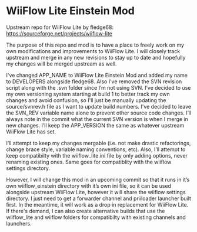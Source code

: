 # WiiFlow Lite Einstein Mod

Upstream repo for WiiFlow Lite by fledge68: https://sourceforge.net/projects/wiiflow-lite

The purpose of this repo and mod is to have a place to freely work on my own modifications and improvements to WiiFlow Lite. I will closely track upstream and merge in any new revisions to stay up to date and hopefully my changes will be merged upstream as well.

I've changed APP_NAME to WiiFlow Lite Einstein Mod and added my name to DEVELOPERS alongside fledge68. Also I've removed the SVN revision script along with the .svn folder since I’m not using SVN. I’ve decided to use my own versioning system starting at build 1 to better track my own changes and avoid confusion, so I'll just be manually updating the source/svnrev.h file as I want to update build numbers. I've decided to leave the SVN_REV variable name alone to prevent other source code changes. I’ll always note in the commit what the current SVN version is when I merge in new changes. I’ll keep the APP_VERSION the same as whatever upstream WiiFlow Lite has set.

I’ll attempt to keep my changes mergable (i.e. not make drastic refactorings, change brace style, variable naming conventions, etc). Also, I’ll attempt to keep compatibilty with the wiiflow_lite.ini file by only adding options, never renaming existing ones. Same goes for compatiblity with the wiiflow settings directory.

However, I will change this mod in an upcoming commit so that it runs in it’s own wiiflow_einstein directory with it’s own ini file, so it can be used alongside upstream WiiFlow Lite, however it will share the wiiflow settings directory. I just need to get a forwarder channel and priiloader launcher built first. In the meantime, it will work as a drop in replacement for WiiFlow Lite. If there's demand, I can also create alternative builds that use the wiiflow_lite and wiiflow folders for compatibilty with existing channels and launchers.
